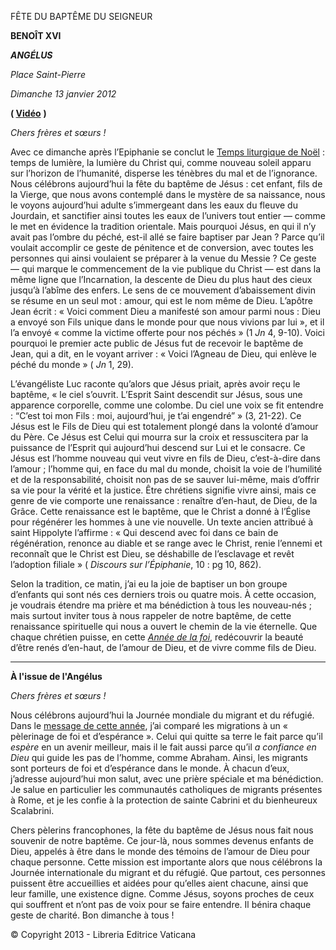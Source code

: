 FÊTE DU BAPTÊME DU SEIGNEUR

**BENOÎT XVI**

***ANGÉLUS***

*Place Saint-Pierre*

*Dimanche 13 janvier 2012*

**( [Vidéo](https://www.youtube.com/watch?v=wOPb53-7UHo&list=PLC9tK3J1RlaZGkT-qS3F021VSzUv-YuwO&index=7&ab_channel=TheVatican-Archive)** **)**

*Chers frères et sœurs !*

Avec ce dimanche après l’Epiphanie se conclut le [Temps liturgique de Noël](http://www.vatican.va/liturgical_year/christmas/2012/christmas12_fr.html) : temps de lumière, la lumière du Christ qui, comme nouveau soleil apparu sur l’horizon de l’humanité, disperse les ténèbres du mal et de l’ignorance. Nous célébrons aujourd’hui la fête du baptême de Jésus : cet enfant, fils de la Vierge, que nous avons contemplé dans le mystère de sa naissance, nous le voyons aujourd’hui adulte s’immergeant dans les eaux du fleuve du Jourdain, et sanctifier ainsi toutes les eaux de l’univers tout entier — comme le met en évidence la tradition orientale. Mais pourquoi Jésus, en qui il n’y avait pas l’ombre du péché, est-il allé se faire baptiser par Jean ? Parce qu’il voulait accomplir ce geste de pénitence et de conversion, avec toutes les personnes qui ainsi voulaient se préparer à la venue du Messie ? Ce geste — qui marque le commencement de la vie publique du Christ — est dans la même ligne que l’Incarnation, la descente de Dieu du plus haut des cieux jusqu’à l’abîme des enfers. Le sens de ce mouvement d’abaissement divin se résume en un seul mot : amour, qui est le nom même de Dieu. L’apôtre Jean écrit : « Voici comment Dieu a manifesté son amour parmi nous : Dieu a envoyé son Fils unique dans le monde pour que nous vivions par lui », et il l’a envoyé « comme la victime offerte pour nos péchés » (1 *Jn* 4, 9-10). Voici pourquoi le premier acte public de Jésus fut de recevoir le baptême de Jean, qui a dit, en le voyant arriver : « Voici l’Agneau de Dieu, qui enlève le péché du monde » ( *Jn* 1, 29).

L’évangéliste Luc raconte qu’alors que Jésus priait, après avoir reçu le baptême, « le ciel s’ouvrit. L’Esprit Saint descendit sur Jésus, sous une apparence corporelle, comme une colombe. Du ciel une voix se fit entendre : “C’est toi mon Fils : moi, aujourd’hui, je t’ai engendré” » (3, 21-22). Ce Jésus est le Fils de Dieu qui est totalement plongé dans la volonté d’amour du Père. Ce Jésus est Celui qui mourra sur la croix et ressuscitera par la puissance de l’Esprit qui aujourd’hui descend sur Lui et le consacre. Ce Jésus est l’homme nouveau qui veut vivre en fils de Dieu, c’est-à-dire dans l’amour ; l’homme qui, en face du mal du monde, choisit la voie de l’humilité et de la responsabilité, choisit non pas de se sauver lui-même, mais d’offrir sa vie pour la vérité et la justice. Être chrétiens signifie vivre ainsi, mais ce genre de vie comporte une renaissance : renaître d’en-haut, de Dieu, de la Grâce. Cette renaissance est le baptême, que le Christ a donné à l’Église pour régénérer les hommes à une vie nouvelle. Un texte ancien attribué à saint Hippolyte l’affirme : « Qui descend avec foi dans ce bain de régénération, renonce au diable et se range avec le Christ, renie l’ennemi et reconnaît que le Christ est Dieu, se déshabille de l’esclavage et revêt l’adoption filiale » ( *Discours sur l’Épiphanie*, 10 : pg 10, 862).

Selon la tradition, ce matin, j’ai eu la joie de baptiser un bon groupe d’enfants qui sont nés ces derniers trois ou quatre mois. À cette occasion, je voudrais étendre ma prière et ma bénédiction à tous les nouveau-nés ; mais surtout inviter tous à nous rappeler de notre baptême, de cette renaissance spirituelle qui nous a ouvert le chemin de la vie éternelle. Que chaque chrétien puisse, en cette *[Année de la foi](http://www.vatican.va/special/annus_fidei/index_fr.htm)*, redécouvrir la beauté d’être renés d’en-haut, de l’amour de Dieu, et de vivre comme fils de Dieu.

* * *

**À l'issue de l'Angélus**

*Chers frères et sœurs !*

Nous célébrons aujourd’hui la Journée mondiale du migrant et du réfugié. Dans le [message de cette année](http://w2.vatican.va/content/benedict-xvi/fr/messages/migration/documents/hf_ben-xvi_mes_20121012_world-migrants-day.html), j’ai comparé les migrations à un « pèlerinage de foi et d’espérance ». Celui qui quitte sa terre le fait parce qu’il *espère* en un avenir meilleur, mais il le fait aussi parce qu’il *a confiance en Dieu* qui guide les pas de l’homme, comme Abraham. Ainsi, les migrants sont porteurs de foi et d’espérance dans le monde. À chacun d’eux, j’adresse aujourd’hui mon salut, avec une prière spéciale et ma bénédiction. Je salue en particulier les communautés catholiques de migrants présentes à Rome, et je les confie à la protection de sainte Cabrini et du bienheureux Scalabrini.

Chers pèlerins francophones, la fête du baptême de Jésus nous fait nous souvenir de notre baptême. Ce jour-là, nous sommes devenus enfants de Dieu, appelés à être dans le monde des témoins de l’amour de Dieu pour chaque personne. Cette mission est importante alors que nous célébrons la Journée internationale du migrant et du réfugié. Que partout, ces personnes puissent être accueillies et aidées pour qu’elles aient chacune, ainsi que leur famille, une existence digne. Comme Jésus, soyons proches de ceux qui souffrent et n’ont pas de voix pour se faire entendre. Il bénira chaque geste de charité. Bon dimanche à tous !

© Copyright 2013 - Libreria Editrice Vaticana